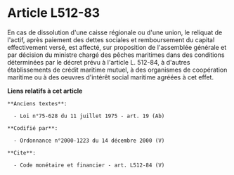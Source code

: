 # Article L512-83

En cas de dissolution d'une caisse régionale ou d'une union, le reliquat de l'actif, après paiement des dettes sociales et
remboursement du capital effectivement versé, est affecté, sur proposition de l'assemblée générale et par décision du
ministre chargé des pêches maritimes dans des conditions déterminées par le décret prévu à l'article L. 512-84, à d'autres
établissements de crédit maritime mutuel, à des organismes de coopération maritime ou à des oeuvres d'intérêt social maritime
agréées à cet effet.

**Liens relatifs à cet article**

	**Anciens textes**:

	  - Loi n°75-628 du 11 juillet 1975 - art. 19 (Ab)

	**Codifié par**:

	  - Ordonnance n°2000-1223 du 14 décembre 2000 (V)

	**Cite**:

	  - Code monétaire et financier - art. L512-84 (V)
